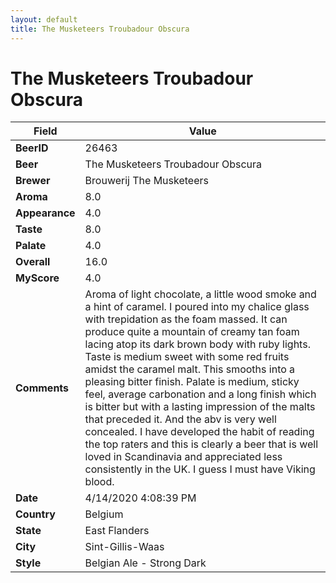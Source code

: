```yaml
---
layout: default
title: The Musketeers Troubadour Obscura
---
```


# The Musketeers Troubadour Obscura

| Field         | Value     |
|---------------|-----------|
| **BeerID** | 26463 |
| **Beer** | The Musketeers Troubadour Obscura |
| **Brewer** | Brouwerij The Musketeers |
| **Aroma** | 8.0 |
| **Appearance** | 4.0 |
| **Taste** | 8.0 |
| **Palate** | 4.0 |
| **Overall** | 16.0 |
| **MyScore** | 4.0 |
| **Comments** | Aroma of light chocolate, a little wood smoke and a hint of caramel. I poured into my chalice glass with trepidation as the foam massed. It can produce quite a mountain of creamy tan foam lacing atop its dark brown body with ruby lights. Taste is medium sweet with some red fruits amidst the caramel malt. This smooths into a pleasing bitter finish. Palate is medium, sticky feel, average carbonation and a long finish which is bitter but with a lasting impression of the malts that preceded it. And the abv is very well concealed. I have developed the habit of reading the top raters and this is clearly a beer that is well loved in Scandinavia and appreciated less consistently in the UK. I guess I must have Viking blood. |
| **Date** | 4/14/2020 4:08:39 PM |
| **Country** | Belgium |
| **State** | East Flanders |
| **City** | Sint-Gillis-Waas |
| **Style** | Belgian Ale - Strong Dark |
